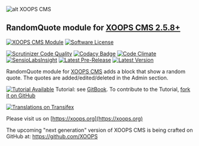 ![alt XOOPS CMS](https://xoops.org/images/logoXoops4GithubRepository.png)
## RandomQuote module for [XOOPS CMS 2.5.8+](https://xoops.org)
[![XOOPS CMS Module](https://img.shields.io/badge/XOOPS%20CMS-Module-blue.svg)](https://xoops.org)
[![Software License](https://img.shields.io/badge/license-GPL-brightgreen.svg?style=flat)](LICENSE)

[![Scrutinizer Code Quality](https://img.shields.io/scrutinizer/g/mambax7/randomquote.svg?style=flat)](https://scrutinizer-ci.com/g/mambax7/randomquote/?branch=master)
[![Codacy Badge](https://api.codacy.com/project/badge/grade/2d27c0023ee54f0b9ba2b5d17a68b2a5)](https://www.codacy.com/app/mambax7/randomquote)
[![Code Climate](https://img.shields.io/codeclimate/github/mambax7/randomquote.svg?style=flat)](https://codeclimate.com/github/mambax7/randomquote)
[![SensioLabsInsight](https://insight.sensiolabs.com/projects/bb99aca9-fd51-49e9-98ae-6fd9f51bc7a9/mini.png)](https://insight.sensiolabs.com/projects/bb99aca9-fd51-49e9-98ae-6fd9f51bc7a9)
[![Latest Pre-Release](https://img.shields.io/github/tag/XoopsModules25x/randomquote.svg?style=flat)](https://github.com/XoopsModules25x/randomquote/tags/)
[![Latest Version](https://img.shields.io/github/release/XoopsModules25x/randomquote.svg?style=flat)](https://github.com/XoopsModules25x/randomquote/releases/)

RandomQuote module for [XOOPS CMS](https://xoops.org) adds a block that show a random quote. The quotes are added/edited/deleted in the Admin section.

[![Tutorial Available](https://xoops.org/images/tutorial-available-blue.svg)](https://www.gitbook.com/book/xoops/randomquote-tutorial/) Tutorial: see [GitBook](https://www.gitbook.com/book/xoops/randomquote-tutorial/).
To contribute to the Tutorial, [fork it on GitHub](https://github.com/XoopsDocs/randomquote-tutorial)

[![Translations on Transifex](https://xoops.org/images/translations-transifex-blue.svg)](https://www.transifex.com/xoops) 

Please visit us on  [https://xoops.org](https://xoops.org)

The upcoming "next generation" version of XOOPS CMS is being crafted on GitHub at: https://github.com/XOOPS
